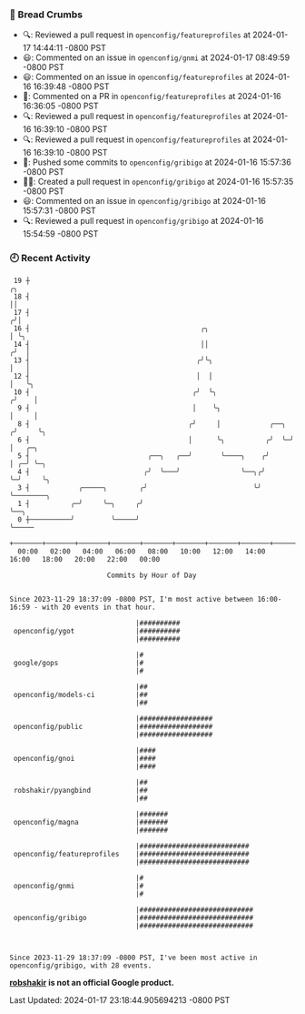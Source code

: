 ### 🍞 Bread Crumbs

 * 🔍: Reviewed a pull request in  `openconfig/featureprofiles` at 2024-01-17 14:44:11 -0800 PST
 * 😃: Commented on an issue in `openconfig/gnmi` at 2024-01-17 08:49:59 -0800 PST
 * 😃: Commented on an issue in `openconfig/featureprofiles` at 2024-01-16 16:39:48 -0800 PST
 * 💬: Commented on a PR in  `openconfig/featureprofiles` at 2024-01-16 16:36:05 -0800 PST
 * 🔍: Reviewed a pull request in  `openconfig/featureprofiles` at 2024-01-16 16:39:10 -0800 PST
 * 🔍: Reviewed a pull request in  `openconfig/featureprofiles` at 2024-01-16 16:39:10 -0800 PST
 * 🚢: Pushed some commits to `openconfig/gribigo` at 2024-01-16 15:57:36 -0800 PST
 * ✍🏼: Created a pull request in `openconfig/gribigo` at 2024-01-16 15:57:35 -0800 PST
 * 😃: Commented on an issue in `openconfig/gribigo` at 2024-01-16 15:57:31 -0800 PST
 * 🔍: Reviewed a pull request in  `openconfig/gribigo` at 2024-01-16 15:54:59 -0800 PST

### 🕘 Recent Activity
```
 19 ┼                                                                    ╭╮
 18 ┤                                                                    ││
 17 ┤                                                                   ╭╯│
 16 ┤                                          ╭╮                       │ ╰╮
 14 ┤                                          ││                      ╭╯  │
 13 ┤                                         ╭╯╰╮                     │   │
 12 ┤                                         │  │                     │   ╰╮
 10 ┤                                        ╭╯  ╰╮                   ╭╯    │
  9 ┤                                        │    ╰╮                  │     │
  8 ┤                                       ╭╯     │            ╭──╮ ╭╯     ╰╮
  6 ┤                                       │      ╰╮          ╭╯  ╰─╯       │   ╭─╮
  5 ┤                             ╭──╮   ╭──╯       ╰────╮    ╭╯             │ ╭─╯ ╰─╮
  4 ┤                            ╭╯  ╰───╯               ╰──╮╭╯              ╰─╯     ╰╮
  3 ┤            ╭─────╮        ╭╯                          ╰╯                        ╰────────╮
  1 ┤          ╭─╯     ╰─╮     ╭╯                                                              ╰──╮
  0 ┼──────────╯         ╰─────╯                                                                  ╰─────
    +───────+───────+───────+───────+───────+───────+───────+───────+───────+───────+───────+───────+────
  00:00   02:00   04:00   06:00   08:00   10:00   12:00   14:00   16:00   18:00   20:00   22:00   00:00   

						Commits by Hour of Day


Since 2023-11-29 18:37:09 -0800 PST, I'm most active between 16:00-16:59 - with 20 events in that hour.

```



```
                               |##########
 openconfig/ygot               |##########
                               |##########

                               |#
 google/gops                   |#
                               |#

                               |##
 openconfig/models-ci          |##
                               |##

                               |##################
 openconfig/public             |##################
                               |##################

                               |####
 openconfig/gnoi               |####
                               |####

                               |##
 robshakir/pyangbind           |##
                               |##

                               |#######
 openconfig/magna              |#######
                               |#######

                               |###########################
 openconfig/featureprofiles    |###########################
                               |###########################

                               |#
 openconfig/gnmi               |#
                               |#

                               |############################
 openconfig/gribigo            |############################
                               |############################



Since 2023-11-29 18:37:09 -0800 PST, I've been most active in openconfig/gribigo, with 28 events.

```
**[robshakir](mailto:robjs@google.com) is not an official Google product.**  


Last Updated: 2024-01-17 23:18:44.905694213 -0800 PST
